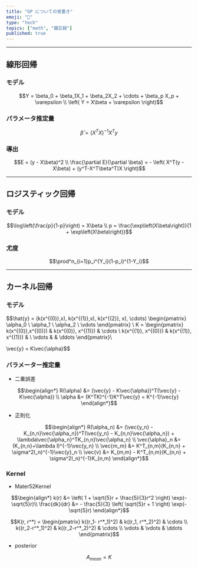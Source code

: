 ```yaml
---
title: "GP についての覚書き"
emoji: "📏"
type: "tech"
topics: ["math", "備忘録"]
published: true
---
```


----------

## 線形回帰

### モデル

$$Y = \beta_0 + \beta_1X_1 + \beta_2X_2 + \cdots + \beta_p X_p + \varepsilon \\
\left( Y = X\beta + \varepsilon \right)$$

### パラメータ推定量

$$\hat{\beta} = (X^TX)^{-1}X^Ty$$

### 導出

$$E = (y - X\beta)^2 \\
\frac{\partial E}{\partial \beta} = - \left( X^T(y - X\beta) + (y^T-X^T\beta^T)X \right)$$

----------

## ロジスティック回帰

### モデル

$$\log\left(\frac{p}{1-p}\right) = X\beta \\
p = \frac{\exp\left(X\beta\right)}{1 + \exp\left(X\beta\right)}$$

### 尤度

$$\prod^n_{i=1}p_i^{Y_i}(1-p_i)^{1-Y_i}$$

----------

## カーネル回帰

### モデル

$$\hat{y} = (k(x^{(0)},x), k(x^{(1)},x), k(x^{(2)}, x), \cdots) \begin{pmatrix}
\alpha_0 \\
\alpha_1 \\
\alpha_2 \\
\vdots
\end{pmatrix} \\
K = \begin{pmatrix}
  k(x^{(0)},x^{(0)}) & k(x^{(0)}, x^{(1)}) & \cdots \\
k(x^{(1)}, x^{(0)}) & k(x^{(1)}, x^{(1)}) & \\
\vdots & & \ddots
\end{pmatrix}\\

\vec{y} = K\vec{\alpha}$$

### バラメーター推定量

* 二乗誤差

$$\begin{align*}
R(\alpha) &= (\vec{y} - K\vec{\alpha})^T(\vec{y} - K\vec{\alpha}) \\
\alpha &= (K^TK)^{-1}K^T\vec{y} = K^{-1}\vec{y}
\end{align*}$$

* 正則化

$$\begin{align*}
R(\alpha_n) &= (\vec{y_n} - K_{n,n}\vec{\alpha_n})^T(\vec{y_n} - K_{n,n}\vec{\alpha_n}) + \lambda\vec{\alpha_n}^TK_{n,n}\vec{\alpha_n} \\
\vec{\alpha}_n &= (K_{n,n}+\lambda I)^{-1}\vec{y_n} \\
\vec{m_m} &= K^T_{n,m}(K_{n,n} + \sigma^2I_n)^{-1}\vec{y}_n \\
\vec{v} &= K_{m,m} - K^T_{n,m}(K_{n,n} + \sigma^2I_n)^{-1}K_{n,m}
\end{align*}$$

### Kernel

* Mater52Kernel

$$\begin{align*}
k(r) &= \left( 1 + \sqrt{5}r + \frac{5}{3}r^2 \right) \exp(-\sqrt{5}r)\\
\frac{dk}{dr} &= - \frac{5}{3} \left( \sqrt{5}r + 1 \right) \exp(-\sqrt{5}r)
\end{align*}$$

$$K(r, r^*) = \begin{pmatrix}
k((r_1- r^*_1)^2) & k((r_1, r^*_2)^2) & \cdots \\
k((r_2-r^*_1)^2) & k((r_2-r^*_2)^2) & \cdots \\
\vdots & \vdots & \ddots
\end{pmatrix}$$

* posterior

$$A_{mean} = K$$